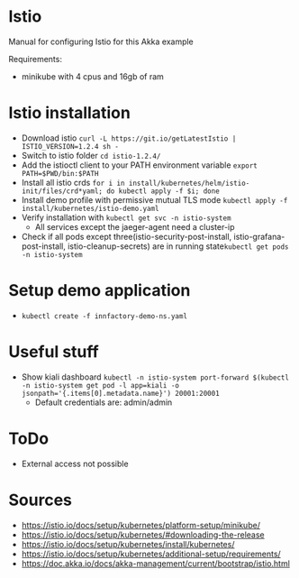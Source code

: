 # Istio
Manual for configuring Istio for this Akka example

Requirements:
- minikube with 4 cpus and 16gb of ram

# Istio installation
- Download istio ```curl -L https://git.io/getLatestIstio | ISTIO_VERSION=1.2.4 sh -```
- Switch to istio folder ```cd istio-1.2.4/```
- Add the istioctl client to your PATH environment variable ```export PATH=$PWD/bin:$PATH```
- Install all istio crds ```for i in install/kubernetes/helm/istio-init/files/crd*yaml; do kubectl apply -f $i; done```
- Install demo profile with permissive mutual TLS mode ```kubectl apply -f install/kubernetes/istio-demo.yaml```
- Verify installation with ```kubectl get svc -n istio-system```
    - All services except the jaeger-agent need a cluster-ip
- Check if all pods except three(istio-security-post-install, istio-grafana-post-install, istio-cleanup-secrets) are in running state```kubectl get pods -n istio-system```

# Setup demo application
- ```kubectl create -f innfactory-demo-ns.yaml```

# Useful stuff
- Show kiali dashboard ```kubectl -n istio-system port-forward $(kubectl -n istio-system get pod -l app=kiali -o jsonpath='{.items[0].metadata.name}') 20001:20001```
    - Default credentials are: admin/admin
    
# ToDo
- External access not possible

# Sources
- https://istio.io/docs/setup/kubernetes/platform-setup/minikube/
- https://istio.io/docs/setup/kubernetes/#downloading-the-release
- https://istio.io/docs/setup/kubernetes/install/kubernetes/
- https://istio.io/docs/setup/kubernetes/additional-setup/requirements/
- https://doc.akka.io/docs/akka-management/current/bootstrap/istio.html